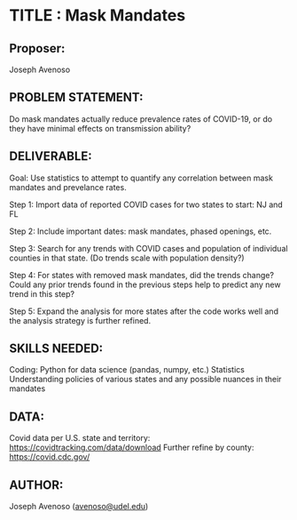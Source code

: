 # TITLE : Mask Mandates

## Proposer: 
Joseph Avenoso

## PROBLEM STATEMENT: 
Do mask mandates actually reduce prevalence rates of COVID-19, or do they have minimal effects on transmission ability?

## DELIVERABLE: 
Goal: Use statistics to attempt to quantify any correlation between mask mandates and prevelance rates.

Step 1: Import data of reported COVID cases for two states to start: NJ and FL

Step 2: Include important dates: mask mandates, phased openings, etc.

Step 3: Search for any trends with COVID cases and population of individual counties in that state. (Do trends scale with population density?)

Step 4: For states with removed mask mandates, did the trends change? Could any prior trends found in the previous steps help to predict any new trend in this step?

Step 5: Expand the analysis for more states after the code works well and the analysis strategy is further refined.

## SKILLS NEEDED: 
Coding: Python for data science (pandas, numpy, etc.)
Statistics
Understanding policies of various states and any possible nuances in their mandates

## DATA: 
Covid data per U.S. state and territory: https://covidtracking.com/data/download
Further refine by county: https://covid.cdc.gov/

## AUTHOR: 
Joseph Avenoso (avenoso@udel.edu)
